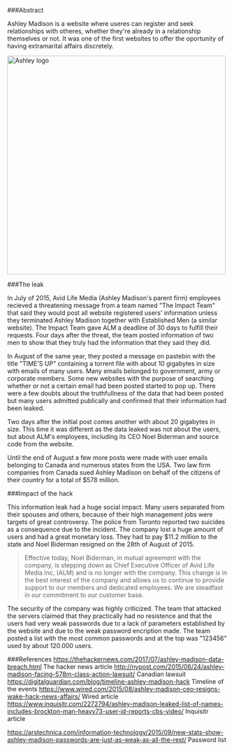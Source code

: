 ###Abstract

Ashley Madison is a website where useres can register and seek relationships with otheres, whether they're already in a relationship themselves or not. It was one of the first websites to offer the oportunity of having extramarital affairs discretely.

<img src="https://media.licdn.com/mpr/mpr/AAEAAQAAAAAAAAcrAAAAJDkyMzg5M2Y2LTc3ODUtNGFlNy04YzZkLTIxMDczZjg3ZDBiZA.jpg" alt="Ashley logo" width="500">

###The leak

In July of 2015, Avid Life Media (Ashley Madison's parent firm) employees recieved a threatening message from a team named "The Impact Team" that said they would post all website registered users' information unless they terminated Ashley Madison together with Established Men (a similar website). The Impact Team gave ALM a deadline of 30 days to fulfill their requests. Four days after the threat, the team posted information of two men to show that they truly had the information that they said they did.

In August of the same year, they posted a message on pastebin with the title "TIME'S UP" containing a torrent file with about 10 gigabytes in size with emails of many users. Many emails belonged to government, army or corporate members. Some new websites with the purpose of searching whether or not a certain email had been posted started to pop up. There were a few doubts about the truthfullness of the data that had been posted but many users admitted publically and confirmed that their information had been leaked.

Two days after the initial post comes another with about 20 gigabytes in size. This time it was different as the data leaked was not about the users, but about ALM's employees, including its CEO Noel Biderman and source code from the website.

Until the end of August a few more posts were made with user emails belonging to Canada and numerous states from the USA. Two law firm companies from Canada sued Ashley Madison on behalf of the citizens of their country for a total of $578 million.

###Impact of the hack

This information leak had a huge social impact. Many users separated from their spouses and others, because of their high management jobs were targets of great controversy. The police from Toronto reported two suicides as a consequence due to the incident. The company lost a huge amount of users and had a great monetary loss. They had to pay $11.2 million to the state and Noel Biderman resigned on the 28th of August of 2015.

>Effective today, Noel Biderman, in mutual agreement with the company, is stepping down as Chief Executive Officer of Avid Life Media Inc, (ALM) and is no longer with the company. This change is in the best interest of the company and allows us to continue to provide support to our members and dedicated employees. We are steadfast in our commitment to our customer base.

The security of the company was highly criticized. The team that attacked the servers claimed that they practically had no resistence and that the users had very weak passwords due to a lack of parameters established by the website and due to the weak password encription made. The team posted a list with the most common passwords and at the top was "123456" used by about 120.000 users.

###References
https://thehackernews.com/2017/07/ashley-madison-data-breach.html The hacker news article
http://nypost.com/2015/08/24/ashley-madison-facing-578m-class-action-lawsuit/ Canadian lawsuit
https://digitalguardian.com/blog/timeline-ashley-madison-hack Timeline of the events
https://www.wired.com/2015/08/ashley-madison-ceo-resigns-wake-hack-news-affairs/ Wired article
https://www.inquisitr.com/2272794/ashley-madison-leaked-list-of-names-includes-brockton-man-heavy73-user-id-reports-cbs-video/ Inquisitr article

https://arstechnica.com/information-technology/2015/09/new-stats-show-ashley-madison-passwords-are-just-as-weak-as-all-the-rest/ Password list

